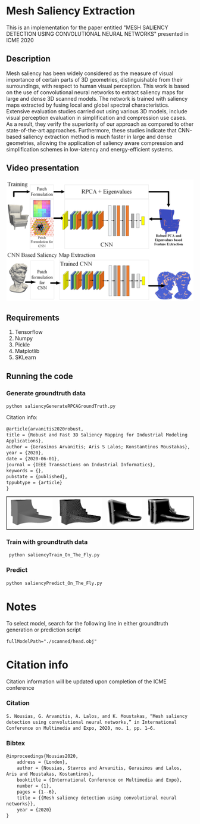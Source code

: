 # Mesh Saliency Extraction

This is an implementation for the paper entitled "MESH SALIENCY DETECTION USING CONVOLUTIONAL NEURAL NETWORKS" presented in ICME 2020

## Description 
Mesh saliency has been widely considered as the measure of visual importance of certain parts of 3D geometries, distinguishable from their surroundings, with respect to human visual perception. This work is based on the use of convolutional neural networks to extract saliency maps for large and dense 3D scanned models. The network is trained with saliency maps extracted by fusing local and global spectral characteristics. Extensive evaluation studies carried out using various 3D models, include visual perception evaluation in simplification and compression use cases. As a result, they verify the superiority of our approach as compared to other state-of-the-art approaches. Furthermore, these studies indicate that CNN-based saliency extraction method is much faster in large and dense geometries, allowing the application of saliency aware compression and simplification schemes in low-latency and energy-efficient systems.


## Video presentation

[![MESH SALIENCY DETECTION USING CONVOLUTIONAL NEURAL NETWORKS](./images/pipeline.jpg)](https://youtu.be/lSflsOBwnnY "MESH SALIENCY DETECTION USING CONVOLUTIONAL NEURAL NETWORKS")


## Requirements



1. Tensorflow
2. Numpy
3. Pickle
4. Matplotlib
5. SKLearn


## Running the code

### Generate groundtruth data

    python saliencyGenerateRPCAGroundTruth.py
    
    

Citation info:
    
    @article{arvanitis2020robust,
    title = {Robust and Fast 3D Saliency Mapping for Industrial Modeling Applications},
    author = {Gerasimos Arvanitis; Aris S Lalos; Konstantinos Moustakas},
    year = {2020},
    date = {2020-06-01},
    journal = {IEEE Transactions on Industrial Informatics},
    keywords = {},
    pubstate = {published},
    tppubtype = {article}
    } 
    
   
 <table style="border: 1px solid black;"><tr>
<td> <img src="https://github.com/snousias/mesh-saliency-detection-using-convolutional-neural-networks/raw/master/images/mesh.png" alt="Drawing" style="width: 250px;"/> </td>
<td> <img src="https://github.com/snousias/mesh-saliency-detection-using-convolutional-neural-networks/raw/master/images/wireframe.png" alt="Drawing" style="width: 250px;"/> </td>
<td> <img src="https://github.com/snousias/mesh-saliency-detection-using-convolutional-neural-networks/raw/master/images/fusionbasedsaliency.png" alt="Drawing" style="width: 200px;"/> </td>
<td> <img src="https://github.com/snousias/mesh-saliency-detection-using-convolutional-neural-networks/raw/master/images/fusionBasedSaliencyQuantized.png" alt="Drawing" style="width: 250px;"/> </td>
</tr>
</table>
       


### Train with groundtruth data

     python saliencyTrain_On_The_Fly.py
     
### Predict 

    python saliencyPredict_On_The_Fly.py
     
# Notes

To select model, search for the following line in either groundtruth generation or prediction script

    fullModelPath="./scanned/head.obj"

# Citation info

Citation information will be updated upon completion of the ICME conference

### Citation 

    S. Nousias, G. Arvanitis, A. Lalos, and K. Moustakas, “Mesh saliency detection using convolutional neural networks,” in International Conference on Multimedia and Expo, 2020, no. 1, pp. 1–6.

### Bibtex 

    @inproceedings{Nousias2020,
        address = {London},
        author = {Nousias, Stavros and Arvanitis, Gerasimos and Lalos, Aris and Moustakas, Kostantinos},
        booktitle = {International Conference on Multimedia and Expo},
        number = {1},
        pages = {1--6},
        title = {{Mesh saliency detection using convolutional neural networks}},
        year = {2020}
    }
